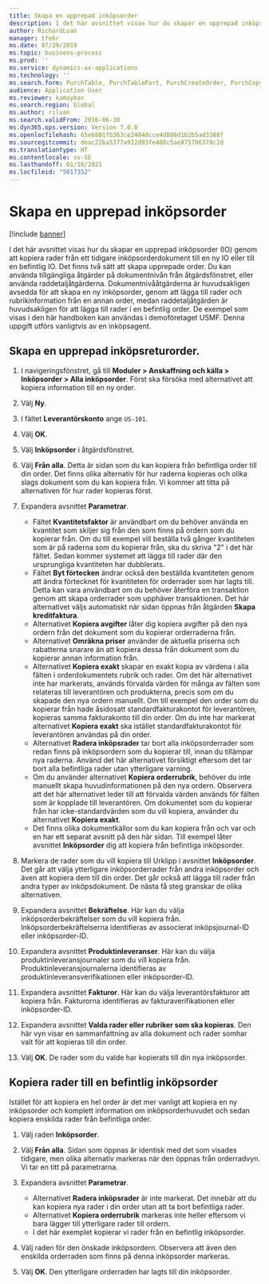 ```yaml
---
title: Skapa en upprepad inköpsorder
description: I det här avsnittet visas hur du skapar en upprepad inköpsorder (IO) genom att kopiera rader från ett tidigare inköpsorderdokument till en ny IO eller till en befintlig IO.
author: RichardLuan
manager: tfehr
ms.date: 07/29/2019
ms.topic: business-process
ms.prod: ''
ms.service: dynamics-ax-applications
ms.technology: ''
ms.search.form: PurchTable, PurchTablePart, PurchCreateOrder, PurchCopying
audience: Application User
ms.reviewer: kamaybac
ms.search.region: Global
ms.author: riluan
ms.search.validFrom: 2016-06-30
ms.dyn365.ops.version: Version 7.0.0
ms.openlocfilehash: 65eb801fb363ce2484dcce4d086d1b2b5ad3388f
ms.sourcegitcommit: deac22ba5377a912d93fe408c5ae875706378c2d
ms.translationtype: HT
ms.contentlocale: sv-SE
ms.lasthandoff: 01/16/2021
ms.locfileid: "5017352"
---
```

# <a name="create-a-repeat-purchase-order"></a>Skapa en upprepad inköpsorder

[!include [banner](../../includes/banner.md)]

I det här avsnittet visas hur du skapar en upprepad inköpsorder (IO) genom att kopiera rader från ett tidigare inköpsorderdokument till en ny IO eller till en befintlig IO. Det finns två sätt att skapa upprepade order. Du kan använda tillgängliga åtgärder på dokumentnivån från åtgärdsfönstret, eller använda raddetaljåtgärderna. Dokumentnivååtgärderna är huvudsakligen avsedda för att skapa en ny inköpsorder, genom att lägga till rader och rubrikinformation från en annan order, medan raddetaljåtgärden är huvudsakligen för att lägga till rader i en befintlig order. De exempel som visas i den här handboken kan användas i demoföretaget USMF. Denna uppgift utförs vanligtvis av en inköpsagent.


## <a name="create-a-new-repeat-purchase-order"></a>Skapa en upprepad inköpsreturorder.
1. I navigeringsfönstret, gå till **Moduler > Anskaffning och källa > Inköpsorder > Alla inköpsorder**. Först ska försöka med alternativet att kopiera information till en ny order.  
2. Välj **Ny**.
3. I fältet **Leverantörskonto** ange `US-101`.
4. Välj **OK**.
5. Välj **Inköpsorder** i åtgärdsfönstret.
6. Välj **Från alla**. Detta är sidan som du kan kopiera från befintliga order till din order. Det finns olika alternativ för hur raderna kopieras och olika slags dokument som du kan kopiera från. Vi kommer att titta på alternativen för hur rader kopieras först. 
7. Expandera avsnittet **Parametrar**.

    - Fältet **Kvantitetsfaktor** är användbart om du behöver använda en kvantitet som skiljer sig från den som finns på ordern som du kopierar från. Om du till exempel vill beställa två gånger kvantiteten som är på raderna som du kopierar från, ska du skriva "2" i det här fältet. Sedan kommer systemet att lägga till rader där den ursprungliga kvantiteten har dubblerats.  
    - Fältet **Byt förtecken** ändrar också den beställda kvantiteten genom att ändra förtecknet för kvantiteten för orderrader som har lagts till. Detta kan vara användbart om du behöver återföra en transaktion genom att skapa orderrader som upphäver transaktionen. Det här alternativet väljs automatiskt när sidan öppnas från åtgärden **Skapa kreditfaktura**.  
    - Alternativet **Kopiera avgifter** låter dig kopiera avgifter på den nya ordern från det dokument som du kopierar orderraderna från.  
    - Alternativet **Omräkna priser** använder de aktuella priserna och rabatterna snarare än att kopiera dessa från dokument som du kopierar annan information från.  
    - Alternativet **Kopiera exakt** skapar en exakt kopia av värdena i alla fälten i orderdokumentets rubrik och rader. Om det här alternativet inte har markerats, används förvalda värden för många av fälten som relateras till leverantören och produkterna, precis som om du skapade den nya ordern manuellt. Om till exempel den order som du kopierar från hade åsidosatt standardfakturakontot för leverantören, kopieras samma fakturakonto till din order. Om du inte har markerat alternativet **Kopiera exakt** ska istället standardfakturakontot för leverantören användas på din order.  
    - Alternativet **Radera inköpsrader** tar bort alla inköpsorderrader som redan finns på inköpsordern som du kopierar till, innan du tillämpar nya raderna. Använd det här alternativet försiktigt eftersom det tar bort alla befintliga rader utan ytterligare varning.  
    - Om du använder alternativet **Kopiera orderrubrik**, behöver du inte manuellt skapa huvudinformationen på den nya ordern. Observera att det här alternativet leder till att förvalda värden används för fälten som är kopplade till leverantören. Om dokumentet som du kopierar från har icke-standardvärden som du vill kopiera, använder du alternativet **Kopiera exakt**.   
    - Det finns olika dokumentkällor som du kan kopiera från och var och en har ett separat avsnitt på den här sidan. Till exempel låter avsnittet **Inköpsorder** dig att kopiera från befintliga inköpsorder.  

8. Markera de rader som du vill kopiera till Urklipp i avsnittet **Inköpsorder**. Det går att välja ytterligare inköpsorderrader från andra inköpsorder och även att kopiera dem till din order. Det går också att lägga till rader från andra typer av inköpsdokument. De nästa få steg granskar de olika alternativen.  
9. Expandera avsnittet **Bekräftelse**. Här kan du välja inköpsorderbekräftelser som du vill kopiera från. Inköpsorderbekräftelserna identifieras av associerat inköpsjournal-ID eller inköpsorder-ID.  
10. Expandera avsnittet **Produktinleveranser**. Här kan du välja produktinleveransjournaler som du vill kopiera från. Produktinleveransjournalerna identifieras av produktinleveransverifikationen eller inköpsorder-ID.   
11. Expandera avsnittet **Fakturor**. Här kan du välja leverantörsfakturor att kopiera från. Fakturorna identifieras av fakturaverifikationen eller inköpsorder-ID.   
12. Expandera avsnittet **Valda rader eller rubriker som ska kopieras**. Den här vyn visar en sammanfattning av alla dokument och rader somhar valt för att kopieras till din order.   
13. Välj **OK**. De rader som du valde har kopierats till din nya inköpsorder.   

## <a name="copy-lines-to-an-existing-purchase-order"></a>Kopiera rader till en befintlig inköpsorder  

Istället för att kopiera en hel order är det mer vanligt att kopiera en ny inköpsorder och komplett information om inköpsorderhuvudet och sedan kopiera enskilda rader från befintliga order.  

1. Välj raden **Inköpsorder**.
2. Välj **Från alla**. Sidan som öppnas är identisk med det som visades tidigare, men olika alternativ markeras när den öppnas från orderradvyn. Vi tar en titt på parametrarna.   
3. Expandera avsnittet **Parametrar**.

    - Alternativet **Radera inköpsrader** är inte markerat. Det innebär att du kan kopiera nya rader i din order utan att ta bort befintliga rader.   
    - Alternativet **Kopiera orderrubrik** markeras inte heller eftersom vi bara lägger till ytterligare rader till ordern.   
    - I det här exemplet kopierar vi rader från en befintlig inköpsorder.   

4. Välj raden för den önskade inköpsordern. Observera att även den enskilda orderraden som finns på denna inköpsorder markeras.  
5. Välj **OK**. Den ytterligare orderraden har lagts till din inköpsorder.  

